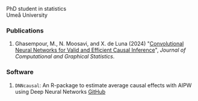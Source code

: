 PhD student in statistics \
Umeå University 

### Publications
1. Ghasempour, M., N. Moosavi, and X. de Luna (2024) "[Convolutional Neural Networks for Valid and Efficient Causal Inference](https://doi.org/10.1080/10618600.2023.2257247)", *Journal of Computational and Graphical Statistics*.

### Software
1. `DNNcausal`: An R-package to estimate average causal effects with AIPW using Deep Neural Networks [GitHub](https://github.com/stat4reg/DNNcausal)
